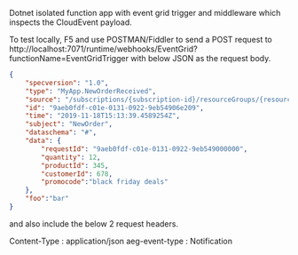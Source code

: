 Dotnet isolated function app with event grid trigger and middleware which inspects the CloudEvent payload.

To test locally, F5 and use POSTMAN/Fiddler to send a POST request to http://localhost:7071/runtime/webhooks/EventGrid?functionName=EventGridTrigger
with below JSON as the request body.

```json
{
    "specversion": "1.0",
    "type": "MyApp.NewOrderReceived",  
    "source": "/subscriptions/{subscription-id}/resourceGroups/{resource-group}/providers/Microsoft.Storage/storageAccounts/{storage-account}",
    "id": "9aeb0fdf-c01e-0131-0922-9eb54906e209",
    "time": "2019-11-18T15:13:39.4589254Z",
    "subject": "NewOrder",
    "dataschema": "#",
    "data": {
        "requestId": "9aeb0fdf-c01e-0131-0922-9eb549000000",        
        "quantity": 12,
        "productId": 345,
        "customerId": 678,
        "promocode":"black friday deals"
    },
    "foo":"bar"
}
```
and also include the below 2 request headers.

Content-Type : application/json
aeg-event-type : Notification

